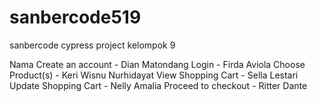 # sanbercode519
sanbercode cypress project kelompok 9

Nama
Create an account - Dian Matondang
Login - Firda Aviola
Choose Product(s) - Keri Wisnu Nurhidayat
View Shopping Cart - Sella Lestari
Update Shopping Cart - Nelly Amalia
Proceed to checkout - Ritter Dante
